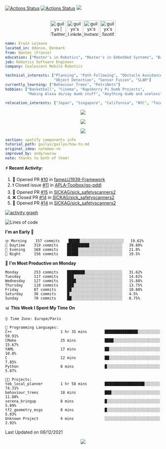 [![Actions Status](https://github.com/guilyx/guilyx/workflows/wakatime-stats/badge.svg)](https://github.com/guilyx/guilyx/actions)
[![Actions Status](https://github.com/guilyx/guilyx/workflows/update-gh-activity/badge.svg)](https://github.com/guilyx/guilyx/actions)
![](https://visitor-badge.glitch.me/badge?page_id=guilyx.guilyx)

<p align="center">
<br/>
<a href="https://twitter.com/spida_rwin">
  <img alt="guilyx | Twitter" width="50px" src="https://user-images.githubusercontent.com/43545812/144034996-602b144a-16e1-41cc-99e7-c6040b20dcaf.png"/>
</a>
<a href="https://www.linkedin.com/in/erwinlejeune-lkn">
  <img alt="guilyx's LinkdeIN" width="50px" src="https://user-images.githubusercontent.com/43545812/144035037-0f415fc7-9f96-4517-a370-ccc6e78a714b.png" />
</a>
<a href="https://www.instagram.com/spid_erwin">
  <img alt="guilyx's Instagram" width="50px" src="https://user-images.githubusercontent.com/43545812/144035088-0dfb165f-8fe0-4d13-896c-876c29d2b128.png" />
</a>
<a href="https://open.spotify.com/user/11147618695?si=zZFn6uAGRLyoU02lsG50GA">
  <img alt="guilyx's Spotify" width="50px" src="https://user-images.githubusercontent.com/43545812/144035120-1ad5169b-91c7-4078-bef9-6a82c733f373.png" />
</a>
</p>

```yaml
name: Erwin Lejeune
located_in: Odense, Denmark
from: Nantes (France)
education: ["Master's in Robotics", "Master's in Embedded Systems", "Bachelor's in Electronics"]
job: Robotics Software Engineer
company: Coalescent Mobile Robotics

technical_interests: ["Planning", "Path Following", "Obstacle Avoidance", 
                      "Object Detection", "Sensor Fusion", "SLAM"]
currently_learning: ["Behaviour Trees", "PetriNets"]
hobbies: ["Basketball", "Cinema", "Rapsberry Pi Dumb Projects",
          "Making Alexa do/say dumb stuff", "Anything dumb and useless"]

relocation_interests: ["Japan", "Singapore", "California", "NYC", "Taiwan"]
```

<p align="center">
  <img alig src="https://github-profile-trophy.vercel.app/?username=guilyx&column=6&rank=SSS,SS,S,AAA,AA,A,B,C" />
</p>


<p align="center">
  <a href="https://guilyx.vercel.app/api/now-playing?open">
    <!-- Music bars move to the beat and are colored based on the track's happiness, danceability and energy! -->
    <img src="https://guilyx.vercel.app/api/now-playing">
  </a>
</p>

<p align="center">
  <img src="https://guilyx.vercel.app/api/top-played">
</p>
 
```yaml
section: spotify components info
tutorial_path: guilyx/guilyx/how-to.md
original_idea: natemoo-re
improved_by: andyruwruw
note: thanks to both of them!
```


**:zap: Recent Activity:**

<!--START_SECTION:activity-->
1. 💪 Opened PR [#10](https://github.com/famez/J1939-Framework/pull/10) in [famez/J1939-Framework](https://github.com/famez/J1939-Framework)
2. ❗️ Closed issue [#11](https://github.com/APLA-Toolbox/go-pddl/issues/11) in [APLA-Toolbox/go-pddl](https://github.com/APLA-Toolbox/go-pddl)
3. 💪 Opened PR [#15](https://github.com/SICKAG/sick_safetyscanners2/pull/15) in [SICKAG/sick_safetyscanners2](https://github.com/SICKAG/sick_safetyscanners2)
4. ❌ Closed PR [#14](https://github.com/SICKAG/sick_safetyscanners2/pull/14) in [SICKAG/sick_safetyscanners2](https://github.com/SICKAG/sick_safetyscanners2)
5. 💪 Opened PR [#14](https://github.com/SICKAG/sick_safetyscanners2/pull/14) in [SICKAG/sick_safetyscanners2](https://github.com/SICKAG/sick_safetyscanners2)
<!--END_SECTION:activity-->

[![activity graph](https://activity-graph.herokuapp.com/graph?username=guilyx&custom_title=Erwin's%20activity%20graph&theme=github-light&hide_border=true)](https://github.com/ashutosh00710/github-readme-activity-graph)

<!--START_SECTION:waka-->
![Lines of code](https://img.shields.io/badge/From%20Hello%20World%20I%27ve%20Written-295%20Thousand%20lines%20of%20code-blue)

**I'm an Early 🐤** 

```text
🌞 Morning    157 commits    █████░░░░░░░░░░░░░░░░░░░░   19.62% 
🌆 Daytime    319 commits    ██████████░░░░░░░░░░░░░░░   39.88% 
🌃 Evening    168 commits    █████░░░░░░░░░░░░░░░░░░░░   21.0% 
🌙 Night      156 commits    █████░░░░░░░░░░░░░░░░░░░░   19.5%

```
📅 **I'm Most Productive on Monday** 

```text
Monday       253 commits    ████████░░░░░░░░░░░░░░░░░   31.62% 
Tuesday      117 commits    ███░░░░░░░░░░░░░░░░░░░░░░   14.62% 
Wednesday    127 commits    ████░░░░░░░░░░░░░░░░░░░░░   15.88% 
Thursday     110 commits    ███░░░░░░░░░░░░░░░░░░░░░░   13.75% 
Friday       87 commits     ██░░░░░░░░░░░░░░░░░░░░░░░   10.88% 
Saturday     36 commits     █░░░░░░░░░░░░░░░░░░░░░░░░   4.5% 
Sunday       70 commits     ██░░░░░░░░░░░░░░░░░░░░░░░   8.75%

```


📊 **This Week I Spent My Time On** 

```text
⌚︎ Time Zone: Europe/Paris

💬 Programming Languages: 
C++                      1 hr 35 mins        ███████████████░░░░░░░░░░   59.91% 
CMake                    25 mins             ████░░░░░░░░░░░░░░░░░░░░░   15.67% 
YAML                     17 mins             ██░░░░░░░░░░░░░░░░░░░░░░░   10.8% 
C                        12 mins             ██░░░░░░░░░░░░░░░░░░░░░░░   7.85% 
Python                   8 mins              █░░░░░░░░░░░░░░░░░░░░░░░░   5.07%

🐱‍💻 Projects: 
teb_local_planner        1 hr 58 mins        ██████████████████░░░░░░░   74.31% 
behaviour_trees          18 mins             ███░░░░░░░░░░░░░░░░░░░░░░   11.88% 
serena_bringup           8 mins              █░░░░░░░░░░░░░░░░░░░░░░░░   5.09% 
tf2_geometry_msgs        8 mins              █░░░░░░░░░░░░░░░░░░░░░░░░   5.03% 
Unknown Project          4 mins              ░░░░░░░░░░░░░░░░░░░░░░░░░   2.92%

```


 Last Updated on 06/12/2021
<!--END_SECTION:waka-->

<p align="center">
  <img src="https://capsule-render.vercel.app/api?type=waving&color=gradient&height=60&section=footer"/>
</p>
